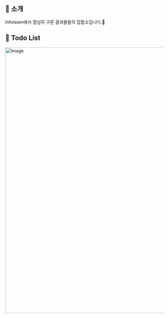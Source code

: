 ## 📝 소개
Infoteam에서 열심히 구른 결과물들의 집합소입니다.🤭

## 📌 Todo List
<img width="850" alt="Image" src="https://github.com/user-attachments/assets/46b37cd4-d3b5-4ab3-a488-22396ef337f1" />
